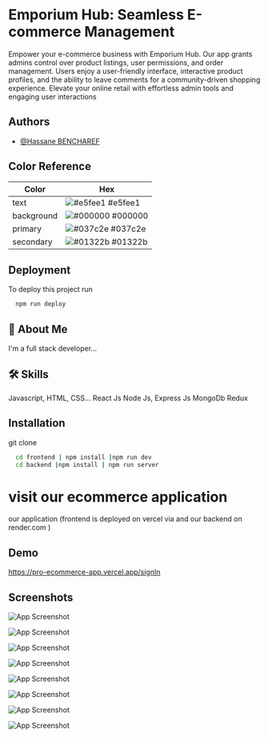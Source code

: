 
# Emporium Hub: Seamless E-commerce Management

Empower your e-commerce business with Emporium Hub. Our app grants admins control over product listings, user permissions, and order management. Users enjoy a user-friendly interface, interactive product profiles, and the ability to leave comments for a community-driven shopping experience. Elevate your online retail with effortless admin tools and engaging user interactions



## Authors

- [@Hassane BENCHAREF](https://www.github.com/lahcenbcf)

## Color Reference

| Color             | Hex                                                                |
| ----------------- | ------------------------------------------------------------------ |
| text | ![#e5fee1](https://via.placeholder.com/10/0a192f?text=+) #e5fee1|
| background | ![#000000](https://via.placeholder.com/10/f8f8f8?text=+) #000000 |
| primary | ![#037c2e](https://via.placeholder.com/10/00b48a?text=+) #037c2e |
| secondary | ![#01322b](https://via.placeholder.com/10/00b48a?text=+) 	#01322b |


## Deployment

To deploy this project run

```bash
  npm run deploy
```


## 🚀 About Me
I'm a full stack developer...


## 🛠 Skills
Javascript, HTML, CSS... 
React Js
Node Js, Express Js
MongoDb
Redux


## Installation
git clone

```bash
  cd frontend | npm install |npm run dev
  cd backend |npm install | npm run server
```

# visit our ecommerce application

our application (frontend is deployed on vercel via and our backend on render.com )


## Demo

https://pro-ecommerce-app.vercel.app/signIn
    

## Screenshots

![App Screenshot](https://private-user-images.githubusercontent.com/107793995/305773431-17146ed2-5321-42f4-9a0a-cdb8429f405e.png?jwt=eyJhbGciOiJIUzI1NiIsInR5cCI6IkpXVCJ9.eyJpc3MiOiJnaXRodWIuY29tIiwiYXVkIjoicmF3LmdpdGh1YnVzZXJjb250ZW50LmNvbSIsImtleSI6ImtleTUiLCJleHAiOjE3MDgzMTA3MjIsIm5iZiI6MTcwODMxMDQyMiwicGF0aCI6Ii8xMDc3OTM5OTUvMzA1NzczNDMxLTE3MTQ2ZWQyLTUzMjEtNDJmNC05YTBhLWNkYjg0MjlmNDA1ZS5wbmc_WC1BbXotQWxnb3JpdGhtPUFXUzQtSE1BQy1TSEEyNTYmWC1BbXotQ3JlZGVudGlhbD1BS0lBVkNPRFlMU0E1M1BRSzRaQSUyRjIwMjQwMjE5JTJGdXMtZWFzdC0xJTJGczMlMkZhd3M0X3JlcXVlc3QmWC1BbXotRGF0ZT0yMDI0MDIxOVQwMjQwMjJaJlgtQW16LUV4cGlyZXM9MzAwJlgtQW16LVNpZ25hdHVyZT02Njk5MGE2YzY1YTE0MjllZTllNDEwMTUwZDRkNmZiMGFkYzViYjNiNGQ2OGVhZWQyMDgwMGFlODZlMWM0M2NmJlgtQW16LVNpZ25lZEhlYWRlcnM9aG9zdCZhY3Rvcl9pZD0wJmtleV9pZD0wJnJlcG9faWQ9MCJ9.ylhTg5cidSLOpqV28XPu7iRQAmRqYqnxrhMIqwugeSg)

![App Screenshot](https://private-user-images.githubusercontent.com/107793995/305773439-95305cc9-03ec-47f3-9205-09ab5b098eee.png?jwt=eyJhbGciOiJIUzI1NiIsInR5cCI6IkpXVCJ9.eyJpc3MiOiJnaXRodWIuY29tIiwiYXVkIjoicmF3LmdpdGh1YnVzZXJjb250ZW50LmNvbSIsImtleSI6ImtleTUiLCJleHAiOjE3MDgzMTA3MjIsIm5iZiI6MTcwODMxMDQyMiwicGF0aCI6Ii8xMDc3OTM5OTUvMzA1NzczNDM5LTk1MzA1Y2M5LTAzZWMtNDdmMy05MjA1LTA5YWI1YjA5OGVlZS5wbmc_WC1BbXotQWxnb3JpdGhtPUFXUzQtSE1BQy1TSEEyNTYmWC1BbXotQ3JlZGVudGlhbD1BS0lBVkNPRFlMU0E1M1BRSzRaQSUyRjIwMjQwMjE5JTJGdXMtZWFzdC0xJTJGczMlMkZhd3M0X3JlcXVlc3QmWC1BbXotRGF0ZT0yMDI0MDIxOVQwMjQwMjJaJlgtQW16LUV4cGlyZXM9MzAwJlgtQW16LVNpZ25hdHVyZT04NTgzZDQ1NzQ1ZGQyNWU1NDVmMTA2MTU4NzYzYmVmY2FkOWIzZmY3NjAxZWZlMGIyZjJiZWVhMzEwZjk5ZTNhJlgtQW16LVNpZ25lZEhlYWRlcnM9aG9zdCZhY3Rvcl9pZD0wJmtleV9pZD0wJnJlcG9faWQ9MCJ9.Ju4Pu4v81z_0COdehKKRt2AAP46PBzPR-Ua06At2ji4)


![App Screenshot](https://private-user-images.githubusercontent.com/107793995/305773442-c0e2f659-e767-423e-947b-e77b4bd260ea.png?jwt=eyJhbGciOiJIUzI1NiIsInR5cCI6IkpXVCJ9.eyJpc3MiOiJnaXRodWIuY29tIiwiYXVkIjoicmF3LmdpdGh1YnVzZXJjb250ZW50LmNvbSIsImtleSI6ImtleTUiLCJleHAiOjE3MDgzMTA3MjIsIm5iZiI6MTcwODMxMDQyMiwicGF0aCI6Ii8xMDc3OTM5OTUvMzA1NzczNDQyLWMwZTJmNjU5LWU3NjctNDIzZS05NDdiLWU3N2I0YmQyNjBlYS5wbmc_WC1BbXotQWxnb3JpdGhtPUFXUzQtSE1BQy1TSEEyNTYmWC1BbXotQ3JlZGVudGlhbD1BS0lBVkNPRFlMU0E1M1BRSzRaQSUyRjIwMjQwMjE5JTJGdXMtZWFzdC0xJTJGczMlMkZhd3M0X3JlcXVlc3QmWC1BbXotRGF0ZT0yMDI0MDIxOVQwMjQwMjJaJlgtQW16LUV4cGlyZXM9MzAwJlgtQW16LVNpZ25hdHVyZT0xYjM4Mzk4NDc3NzAyYmE4ZmUxZWMyMjk4MGNkMjlhZTQ4OWI1MTgwN2ZiZWYzNjZiYjliYzkxZWJlM2FmN2Y3JlgtQW16LVNpZ25lZEhlYWRlcnM9aG9zdCZhY3Rvcl9pZD0wJmtleV9pZD0wJnJlcG9faWQ9MCJ9.R9UQzybtjCrNmyuSLWwJTLmi4zBb95aENeyf6vBWTIo)



![App Screenshot](https://private-user-images.githubusercontent.com/107793995/305773445-404414ea-f002-4cb5-9ae1-70303130a3de.png?jwt=eyJhbGciOiJIUzI1NiIsInR5cCI6IkpXVCJ9.eyJpc3MiOiJnaXRodWIuY29tIiwiYXVkIjoicmF3LmdpdGh1YnVzZXJjb250ZW50LmNvbSIsImtleSI6ImtleTUiLCJleHAiOjE3MDgzMTA3MjIsIm5iZiI6MTcwODMxMDQyMiwicGF0aCI6Ii8xMDc3OTM5OTUvMzA1NzczNDQ1LTQwNDQxNGVhLWYwMDItNGNiNS05YWUxLTcwMzAzMTMwYTNkZS5wbmc_WC1BbXotQWxnb3JpdGhtPUFXUzQtSE1BQy1TSEEyNTYmWC1BbXotQ3JlZGVudGlhbD1BS0lBVkNPRFlMU0E1M1BRSzRaQSUyRjIwMjQwMjE5JTJGdXMtZWFzdC0xJTJGczMlMkZhd3M0X3JlcXVlc3QmWC1BbXotRGF0ZT0yMDI0MDIxOVQwMjQwMjJaJlgtQW16LUV4cGlyZXM9MzAwJlgtQW16LVNpZ25hdHVyZT1kN2I0MDMxZGY0MGJkOTlmMTI3MDhmODk0ZmE2MmUyNGIyZWQ2YzA4MzM1MjczYThmYzFhOTU3MDg3YTUzYjY5JlgtQW16LVNpZ25lZEhlYWRlcnM9aG9zdCZhY3Rvcl9pZD0wJmtleV9pZD0wJnJlcG9faWQ9MCJ9.eB_o3AP3Jd80R2P32Z2eRaUn_NyGmeNXwttAlc0PEIE)



![App Screenshot](https://private-user-images.githubusercontent.com/107793995/305773462-64330da3-d2a9-4455-8deb-e686d1216166.png?jwt=eyJhbGciOiJIUzI1NiIsInR5cCI6IkpXVCJ9.eyJpc3MiOiJnaXRodWIuY29tIiwiYXVkIjoicmF3LmdpdGh1YnVzZXJjb250ZW50LmNvbSIsImtleSI6ImtleTUiLCJleHAiOjE3MDgzMTA3MjIsIm5iZiI6MTcwODMxMDQyMiwicGF0aCI6Ii8xMDc3OTM5OTUvMzA1NzczNDYyLTY0MzMwZGEzLWQyYTktNDQ1NS04ZGViLWU2ODZkMTIxNjE2Ni5wbmc_WC1BbXotQWxnb3JpdGhtPUFXUzQtSE1BQy1TSEEyNTYmWC1BbXotQ3JlZGVudGlhbD1BS0lBVkNPRFlMU0E1M1BRSzRaQSUyRjIwMjQwMjE5JTJGdXMtZWFzdC0xJTJGczMlMkZhd3M0X3JlcXVlc3QmWC1BbXotRGF0ZT0yMDI0MDIxOVQwMjQwMjJaJlgtQW16LUV4cGlyZXM9MzAwJlgtQW16LVNpZ25hdHVyZT0zZWRiNjI0Nzg0NzA4ZTZkMDFmMDdlZGMyMTc5ZTE3NDhjYTc5ZDQyNGU4MWUwZTJkNmY3MzJjYzllNjk5YjRkJlgtQW16LVNpZ25lZEhlYWRlcnM9aG9zdCZhY3Rvcl9pZD0wJmtleV9pZD0wJnJlcG9faWQ9MCJ9.aqDHeVGIJOVNYuNqPM8V9EzuLGLUMO86idVeDY0-WC4)




![App Screenshot](https://private-user-images.githubusercontent.com/107793995/305773475-c830481f-9f23-4f31-a2bc-c25757336aef.png?jwt=eyJhbGciOiJIUzI1NiIsInR5cCI6IkpXVCJ9.eyJpc3MiOiJnaXRodWIuY29tIiwiYXVkIjoicmF3LmdpdGh1YnVzZXJjb250ZW50LmNvbSIsImtleSI6ImtleTUiLCJleHAiOjE3MDgzMTA3MjIsIm5iZiI6MTcwODMxMDQyMiwicGF0aCI6Ii8xMDc3OTM5OTUvMzA1NzczNDc1LWM4MzA0ODFmLTlmMjMtNGYzMS1hMmJjLWMyNTc1NzMzNmFlZi5wbmc_WC1BbXotQWxnb3JpdGhtPUFXUzQtSE1BQy1TSEEyNTYmWC1BbXotQ3JlZGVudGlhbD1BS0lBVkNPRFlMU0E1M1BRSzRaQSUyRjIwMjQwMjE5JTJGdXMtZWFzdC0xJTJGczMlMkZhd3M0X3JlcXVlc3QmWC1BbXotRGF0ZT0yMDI0MDIxOVQwMjQwMjJaJlgtQW16LUV4cGlyZXM9MzAwJlgtQW16LVNpZ25hdHVyZT1iMmIwYjI3N2Q5NzAwN2MwOTdhZjE5YzMxM2M2N2UzNGQ5MWFlYjQ5ZTc1NzVkMmUyZmZhMDQ1OTQwZGRjNzI1JlgtQW16LVNpZ25lZEhlYWRlcnM9aG9zdCZhY3Rvcl9pZD0wJmtleV9pZD0wJnJlcG9faWQ9MCJ9.csUeWT23uMLlrQjz-15348LoxzomVaagatfPLISPbGk)



![App Screenshot](https://private-user-images.githubusercontent.com/107793995/305773431-17146ed2-5321-42f4-9a0a-cdb8429f405e.png?jwt=eyJhbGciOiJIUzI1NiIsInR5cCI6IkpXVCJ9.eyJpc3MiOiJnaXRodWIuY29tIiwiYXVkIjoicmF3LmdpdGh1YnVzZXJjb250ZW50LmNvbSIsImtleSI6ImtleTUiLCJleHAiOjE3MDgzMTA3MjIsIm5iZiI6MTcwODMxMDQyMiwicGF0aCI6Ii8xMDc3OTM5OTUvMzA1NzczNDMxLTE3MTQ2ZWQyLTUzMjEtNDJmNC05YTBhLWNkYjg0MjlmNDA1ZS5wbmc_WC1BbXotQWxnb3JpdGhtPUFXUzQtSE1BQy1TSEEyNTYmWC1BbXotQ3JlZGVudGlhbD1BS0lBVkNPRFlMU0E1M1BRSzRaQSUyRjIwMjQwMjE5JTJGdXMtZWFzdC0xJTJGczMlMkZhd3M0X3JlcXVlc3QmWC1BbXotRGF0ZT0yMDI0MDIxOVQwMjQwMjJaJlgtQW16LUV4cGlyZXM9MzAwJlgtQW16LVNpZ25hdHVyZT02Njk5MGE2YzY1YTE0MjllZTllNDEwMTUwZDRkNmZiMGFkYzViYjNiNGQ2OGVhZWQyMDgwMGFlODZlMWM0M2NmJlgtQW16LVNpZ25lZEhlYWRlcnM9aG9zdCZhY3Rvcl9pZD0wJmtleV9pZD0wJnJlcG9faWQ9MCJ9.ylhTg5cidSLOpqV28XPu7iRQAmRqYqnxrhMIqwugeSg)



![App Screenshot](https://private-user-images.githubusercontent.com/107793995/305773470-e463f423-85ff-4f02-b87d-e5a05777ea54.png?jwt=eyJhbGciOiJIUzI1NiIsInR5cCI6IkpXVCJ9.eyJpc3MiOiJnaXRodWIuY29tIiwiYXVkIjoicmF3LmdpdGh1YnVzZXJjb250ZW50LmNvbSIsImtleSI6ImtleTUiLCJleHAiOjE3MDgzMTA3MjIsIm5iZiI6MTcwODMxMDQyMiwicGF0aCI6Ii8xMDc3OTM5OTUvMzA1NzczNDcwLWU0NjNmNDIzLTg1ZmYtNGYwMi1iODdkLWU1YTA1Nzc3ZWE1NC5wbmc_WC1BbXotQWxnb3JpdGhtPUFXUzQtSE1BQy1TSEEyNTYmWC1BbXotQ3JlZGVudGlhbD1BS0lBVkNPRFlMU0E1M1BRSzRaQSUyRjIwMjQwMjE5JTJGdXMtZWFzdC0xJTJGczMlMkZhd3M0X3JlcXVlc3QmWC1BbXotRGF0ZT0yMDI0MDIxOVQwMjQwMjJaJlgtQW16LUV4cGlyZXM9MzAwJlgtQW16LVNpZ25hdHVyZT0wMTgxNTI5Y2M3MmY0ZjViM2JkMDEyOTExN2IyYzllNDhlMWJiMzRkYTEwZGI1YTg4ZGRmNGNmYzMwZDA1YjUzJlgtQW16LVNpZ25lZEhlYWRlcnM9aG9zdCZhY3Rvcl9pZD0wJmtleV9pZD0wJnJlcG9faWQ9MCJ9.z4tcc97A32ipf9F5-lMrLRVQrwovc45JfNVUvgA3NEU)



